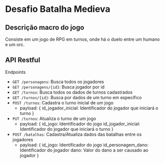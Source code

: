 Desafio Batalha Medieva
=======================

Descrição macro do jogo
-------------------------
Consiste em um jogo de RPG em turnos, onde há o duelo entre um humano e um orc.

API Restful
-----------

Endpoints

- `GET /personagens`: Busca todos os jogadores
- `GET /personagens/{id}`: Busca jogador por id
- `GET /turnos`: Busca todos os dados de turnos cadastrados
- `GET /turnos/{id}`: Busca por dados de um turno em específico
- `POST /turnos`: Cadastra o turno inicial de um jogo
	- payload: {
		id_jogador_inicial: Identificador do jogador que iniciará o turno
	}
- `PUT /turnos`: Atualiza o turno de um jogo
	- payload: {
		id_jogo: Identificador do jogo
		id_jogador_inicial: Identificador do jogador que iniciará o turno
	}
- `POST /batalhas`: Cadastra/Atualiza dados das batalhas entre os jogadores
	- payload: {
		id_jogo: Identificador do jogo
		id_personagem_dano: Identificador do jogador
		dano: Valor do dano a ser causado ao jogador
	}